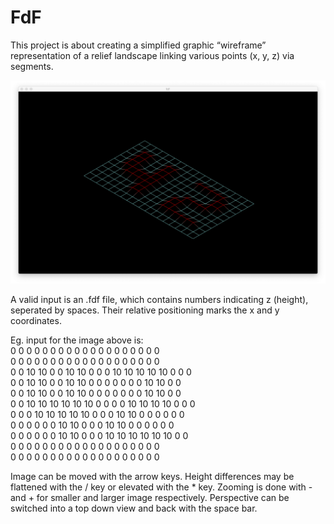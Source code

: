 # FdF
This project is about creating a simplified graphic “wireframe” representation of a relief landscape linking various points (x, y, z) via segments. 

![Screen shot of FdF](https://github.com/Durinder/FdF/blob/master/Screen%20Shot%202020-02-19%20at%202.46.53%20PM.png)

A valid input is an .fdf file, which contains numbers indicating z (height), seperated by spaces. Their relative positioning marks the x and y coordinates.

Eg. input for the image above is:\
0  0  0  0  0  0  0  0  0  0  0  0  0  0  0  0  0  0  0\
0  0  0  0  0  0  0  0  0  0  0  0  0  0  0  0  0  0  0\
0  0 10 10  0  0 10 10  0  0  0 10 10 10 10 10  0  0  0\
0  0 10 10  0  0 10 10  0  0  0  0  0  0  0 10 10  0  0\
0  0 10 10  0  0 10 10  0  0  0  0  0  0  0 10 10  0  0\
0  0 10 10 10 10 10 10  0  0  0  0 10 10 10 10  0  0  0\
0  0  0 10 10 10 10 10  0  0  0 10 10  0  0  0  0  0  0\
0  0  0  0  0  0 10 10  0  0  0 10 10  0  0  0  0  0  0\
0  0  0  0  0  0 10 10  0  0  0 10 10 10 10 10 10  0  0\
0  0  0  0  0  0  0  0  0  0  0  0  0  0  0  0  0  0  0\
0  0  0  0  0  0  0  0  0  0  0  0  0  0  0  0  0  0  0

Image can be moved with the arrow keys. Height differences may be flattened with the / key or elevated with the * key. Zooming is done with - and + for smaller and larger image respectively. Perspective can be switched into a top down view and back with the space bar.
